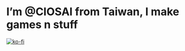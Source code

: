 # I’m @CIOSAI from Taiwan, I make games n stuff

[![ko-fi](https://ko-fi.com/img/githubbutton_sm.svg)](https://ko-fi.com/U7U4GDAK2)
